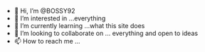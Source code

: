 - 👋 Hi, I’m @BOSSY92
- 👀 I’m interested in ...everything
- 🌱 I’m currently learning ...what this site does
- 💞️ I’m looking to collaborate on ... everything and open to ideas 
- 📫 How to reach me ... 

<!---
BOSSY92/BOSSY92 is a ✨ special ✨ repository because its `README.md` (this file) appears on your GitHub profile.
You can click the Preview link to take a look at your changes.
--->
